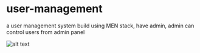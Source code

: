 # user-management
a user management system build using MEN stack, have admin, admin can control users from admin panel


![alt text](https://github.com/stormdotcom/user-managementuser-management/user.jpeg?raw=true)
